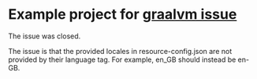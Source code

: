 # Example project for [graalvm issue](https://github.com/oracle/graal/issues/7777)

The issue was closed.

The issue is that the provided locales in resource-config.json are not provided by their language tag. For example,
en_GB should instead be en-GB.
